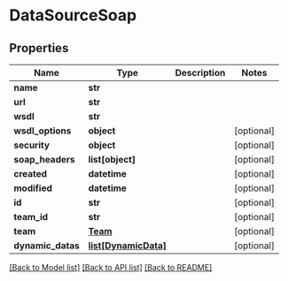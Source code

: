 # DataSourceSoap

## Properties
Name | Type | Description | Notes
------------ | ------------- | ------------- | -------------
**name** | **str** |  | 
**url** | **str** |  | 
**wsdl** | **str** |  | 
**wsdl_options** | **object** |  | [optional] 
**security** | **object** |  | [optional] 
**soap_headers** | **list[object]** |  | [optional] 
**created** | **datetime** |  | [optional] 
**modified** | **datetime** |  | [optional] 
**id** | **str** |  | [optional] 
**team_id** | **str** |  | [optional] 
**team** | [**Team**](Team.md) |  | [optional] 
**dynamic_datas** | [**list[DynamicData]**](DynamicData.md) |  | [optional] 

[[Back to Model list]](../README.md#documentation-for-models) [[Back to API list]](../README.md#documentation-for-api-endpoints) [[Back to README]](../README.md)


